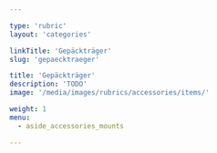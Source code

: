 ```yaml
---

type: 'rubric'
layout: 'categories'

linkTitle: 'Gepäckträger'
slug: 'gepaecktraeger'

title: 'Gepäckträger'
description: 'TODO'
image: '/media/images/rubrics/accessories/items/'

weight: 1
menu:
  - aside_accessories_mounts 

---
```

